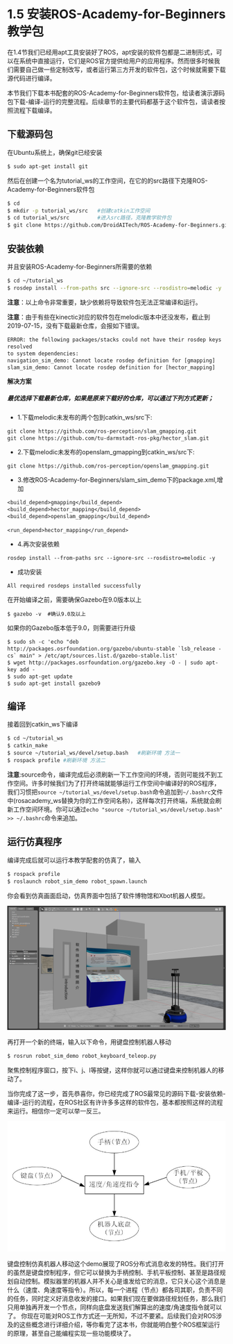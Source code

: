 # 1.5 安装ROS-Academy-for-Beginners教学包

在1.4节我们已经用apt工具安装好了ROS，apt安装的软件包都是二进制形式，可以在系统中直接运行，它们是ROS官方提供给用户的应用程序。然而很多时候我们需要自己做一些定制改写，或者运行第三方开发的软件包，这个时候就需要下载源代码进行编译。

本节我们下载本书配套的ROS-Academy-for-Beginners软件包，给读者演示源码包下载-编译-运行的完整流程。后续章节的主要代码都基于这个软件包，请读者按照流程下载编译。

## 下载源码包

在Ubuntu系统上，确保git已经安装

```bash
$ sudo apt-get install git
```

然后在创建一个名为tutorial_ws的工作空间，在它的的src路径下克隆ROS-Academy-for-Beginners软件包

```bash
$ cd 
$ mkdir -p tutorial_ws/src   #创建catkin工作空间
$ cd tutorial_ws/src         #进入src路径，克隆教学软件包
$ git clone https://github.com/DroidAITech/ROS-Academy-for-Beginners.git
```

## 安装依赖

并且安装ROS-Academy-for-Beginners所需要的依赖
```bash
$ cd ~/tutorial_ws
$ rosdep install --from-paths src --ignore-src --rosdistro=melodic -y
```
**注意**：以上命令非常重要，缺少依赖将导致软件包无法正常编译和运行。

**注意**：由于有些在kinectic对应的软件包在melodic版本中还没发布，截止到2019-07-15，没有下载最新仓库，会报如下错误。
```
ERROR: the following packages/stacks could not have their rosdep keys resolved
to system dependencies:
navigation_sim_demo: Cannot locate rosdep definition for [gmapping]
slam_sim_demo: Cannot locate rosdep definition for [hector_mapping]
```

**解决方案**

##### 最优选择下载最新仓库，如果是原来下载好的仓库，可以通过下列方式更新；

- 1.下载melodic未发布的两个包到catkin_ws/src下:
```
git clone https://github.com/ros-perception/slam_gmapping.git
git clone https://github.com/tu-darmstadt-ros-pkg/hector_slam.git
```
- 2.下载melodic未发布的openslam_gmapping到catkin_ws/src下:
```
git clone https://github.com/ros-perception/openslam_gmapping.git
```
- 3.修改ROS-Academy-for-Beginners/slam_sim_demo下的package.xml,增加

```
<build_depend>gmapping</build_depend>
<build_depend>hector_mapping</build_depend>
<build_depend>openslam_gmapping</build_depend>

<run_depend>hector_mapping</run_depend>
```
- 4.再次安装依赖

```
rosdep install --from-paths src --ignore-src --rosdistro=melodic -y
```
- 成功安装

```
All required rosdeps installed successfully
```


在开始编译之前，需要确保Gazebo在9.0版本以上

```
$ gazebo -v  #确认9.0及以上
```

如果你的Gazebo版本低于9.0，则需要进行升级

```
$ sudo sh -c 'echo "deb http://packages.osrfoundation.org/gazebo/ubuntu-stable `lsb_release -cs` main" > /etc/apt/sources.list.d/gazebo-stable.list'
$ wget http://packages.osrfoundation.org/gazebo.key -O - | sudo apt-key add -
$ sudo apt-get update
$ sudo apt-get install gazebo9
```

## 编译

接着回到catkin_ws下编译
```bash
$ cd ~/tutorial_ws
$ catkin_make
$ source ~/tutorial_ws/devel/setup.bash   #刷新环境 方法一
$ rospack profile #刷新环境 方法二
```
**注意**:source命令，编译完成后必须刷新一下工作空间的环境，否则可能找不到工作空间。许多时候我们为了打开终端就能够运行工作空间中编译好的ROS程序，我们习惯把`source ~/tutorial_ws/devel/setup.bash`命令追加到`~/.bashrc`文件中(rosacademy_ws替换为你的工作空间名称)，这样每次打开终端，系统就会刷新工作空间环境。你可以通过`echo "source ~/tutorial_ws/devel/setup.bash" >> ~/.bashrc`命令来追加。

## 运行仿真程序
编译完成后就可以运行本教学配套的仿真了，输入
```bash
$ rospack profile
$ roslaunch robot_sim_demo robot_spawn.launch
```
你会看到仿真画面启动，仿真界面中包括了软件博物馆和Xbot机器人模型。

![](/pics/Xbot_Simulator.png)

再打开一个新的终端，输入以下命令，用键盘控制机器人移动
```bash
$ rosrun robot_sim_demo robot_keyboard_teleop.py
```

聚焦控制程序窗口，按下i、j、l等按键，这样你就可以通过键盘来控制机器人的移动了。

当你完成了这一步，首先恭喜你，你已经完成了ROS最常见的源码下载-安装依赖-编译-运行的流程，在ROS社区有许许多多这样的软件包，基本都按照这样的流程来运行。相信你一定可以举一反三。

![](/pics/teleop.jpg)

键盘控制仿真机器人移动这个demo展现了ROS分布式消息收发的特性。我们打开的虽然是键盘控制程序，但它可以替换为手柄控制、手机平板控制、甚至是路径规划自动控制。模拟器里的机器人并不关心是谁发给它的消息，它只关心这个消息是什么（速度、角速度等指令）。所以，每一个进程（节点）都各司其职，负责不同的任务，同时定义好消息收发的接口。如果我们现在要做路径规划任务，那么我们只用单独再开发一个节点，同样向底盘发送我们解算出的速度/角速度指令就可以了。
你现在可能对ROS工作方式还一无所知，不过不要紧。后续我们会对ROS涉及的这些概念进行详细介绍，等你看完了这本书，你就能明白整个ROS框架运行的原理，甚至自己能编程实现一些功能模块了。